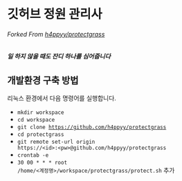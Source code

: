 # 깃허브 정원 관리사
###### Forked From [h4ppyy/protectgrass](https://github.com/h4ppyy/protectgrass)
##### 일 하지 않을 때도 잔디 하나를 심어줍니다


개발환경 구축 방법
-------------

리눅스 환경에서 다음 명령어를 실행합니다.
- <code>mkdir workspace</code>    
- <code>cd workspace</code>    
- <code>git clone https://github.com/h4ppyy/protectgrass</code>    
- <code>cd protectgrass</code>    
- <code>git remote set-url origin https://\<id>:\<pw>@github.com/h4ppyy/protectgrass</code>    
- <code>crontab -e</code>    
- <code>30 00 * * * root /home/<계정명>/workspace/protectgrass/protect.sh</code> 추가